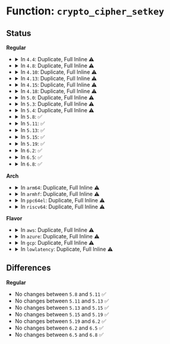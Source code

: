 # Function: <code>crypto_cipher_setkey</code>

## Status
<b>Regular</b>
<ul>
<li>
<details>
<summary>In <code>4.4</code>: Duplicate, Full Inline ⚠️</summary>

**Collision:** Static Duplication

**Inline:** Full

**Transformation:** False

**Instances:**

```
In crypto/ecb.c (ffffffff813a8e6e)
Location: include/linux/crypto.h:1541
Inline: True
Inline callers:
  - crypto/ecb.c:crypto_ecb_setkey
```
```
In crypto/cbc.c (ffffffff813a91be)
Location: include/linux/crypto.h:1541
Inline: True
Inline callers:
  - crypto/cbc.c:crypto_cbc_setkey
```
```
In net/ipv4/tcp_fastopen.c (ffffffff8178274a)
Location: include/linux/crypto.h:1541
Inline: True
Inline callers:
  - net/ipv4/tcp_fastopen.c:tcp_fastopen_reset_cipher
```
</details>
</li>
<li>
<details>
<summary>In <code>4.8</code>: Duplicate, Full Inline ⚠️</summary>

**Collision:** Static Duplication

**Inline:** Full

**Transformation:** False

**Instances:**

```
In crypto/ecb.c (ffffffff813e6e3f)
Location: include/linux/crypto.h:1498
Inline: True
Inline callers:
  - crypto/ecb.c:crypto_ecb_setkey
```
```
In crypto/cbc.c (ffffffff813e717f)
Location: include/linux/crypto.h:1498
Inline: True
Inline callers:
  - crypto/cbc.c:crypto_cbc_setkey
```
```
In crypto/xts.c (ffffffff813e80e1)
Location: include/linux/crypto.h:1498
Inline: True
Inline callers:
  - crypto/xts.c:setkey
  - crypto/xts.c:setkey
```
```
In crypto/ctr.c (ffffffff813e87ef)
Location: include/linux/crypto.h:1498
Inline: True
Inline callers:
  - crypto/ctr.c:crypto_ctr_setkey
```
```
In crypto/drbg.c (ffffffff813ed2fb)
Location: include/linux/crypto.h:1498
Inline: True
Inline callers:
  - crypto/drbg.c:drbg_ctr_df
  - crypto/drbg.c:drbg_ctr_df
```
```
In net/ipv4/tcp_fastopen.c (ffffffff817efdda)
Location: include/linux/crypto.h:1498
Inline: True
Inline callers:
  - net/ipv4/tcp_fastopen.c:tcp_fastopen_reset_cipher
```
</details>
</li>
<li>
<details>
<summary>In <code>4.10</code>: Duplicate, Full Inline ⚠️</summary>

**Collision:** Static Duplication

**Inline:** Full

**Transformation:** False

**Instances:**

```
In crypto/ecb.c (ffffffff813ffbef)
Location: include/linux/crypto.h:1501
Inline: True
Inline callers:
  - crypto/ecb.c:crypto_ecb_setkey
```
```
In crypto/cbc.c (ffffffff813fff30)
Location: include/linux/crypto.h:1501
Inline: True
Inline callers:
  - crypto/cbc.c:crypto_cbc_setkey
```
```
In crypto/xts.c (ffffffff814012ff)
Location: include/linux/crypto.h:1501
Inline: True
```
```
In crypto/ctr.c (ffffffff81401dff)
Location: include/linux/crypto.h:1501
Inline: True
Inline callers:
  - crypto/ctr.c:crypto_ctr_setkey
```
```
In crypto/drbg.c (ffffffff81406b3b)
Location: include/linux/crypto.h:1501
Inline: True
Inline callers:
  - crypto/drbg.c:drbg_ctr_df
  - crypto/drbg.c:drbg_ctr_df
```
```
In net/ipv4/tcp_fastopen.c (ffffffff818207ea)
Location: include/linux/crypto.h:1501
Inline: True
Inline callers:
  - net/ipv4/tcp_fastopen.c:tcp_fastopen_reset_cipher
```
</details>
</li>
<li>
<details>
<summary>In <code>4.13</code>: Duplicate, Full Inline ⚠️</summary>

**Collision:** Static Duplication

**Inline:** Full

**Transformation:** False

**Instances:**

```
In fs/crypto/keyinfo.c (ffffffff812adfd5)
Location: include/linux/crypto.h:1501
Inline: True
```
```
In crypto/ecb.c (ffffffff8140cedf)
Location: include/linux/crypto.h:1501
Inline: True
Inline callers:
  - crypto/ecb.c:crypto_ecb_setkey
```
```
In crypto/cbc.c (ffffffff8140d240)
Location: include/linux/crypto.h:1501
Inline: True
Inline callers:
  - crypto/cbc.c:crypto_cbc_setkey
```
```
In crypto/xts.c (ffffffff8140e5bc)
Location: include/linux/crypto.h:1501
Inline: True
Inline callers:
  - crypto/xts.c:setkey
```
```
In crypto/ctr.c (ffffffff8140f1ef)
Location: include/linux/crypto.h:1501
Inline: True
Inline callers:
  - crypto/ctr.c:crypto_ctr_setkey
```
```
In crypto/drbg.c (ffffffff814143b8)
Location: include/linux/crypto.h:1501
Inline: True
Inline callers:
  - crypto/drbg.c:drbg_ctr_df
  - crypto/drbg.c:drbg_ctr_df
```
```
In net/ipv4/tcp_fastopen.c (ffffffff81840cfa)
Location: include/linux/crypto.h:1501
Inline: True
Inline callers:
  - net/ipv4/tcp_fastopen.c:tcp_fastopen_reset_cipher
```
</details>
</li>
<li>
<details>
<summary>In <code>4.15</code>: Duplicate, Full Inline ⚠️</summary>

**Collision:** Static Duplication

**Inline:** Full

**Transformation:** False

**Instances:**

```
In fs/crypto/keyinfo.c (ffffffff812d14b9)
Location: include/linux/crypto.h:1549
Inline: True
```
```
In crypto/ecb.c (ffffffff8143593f)
Location: include/linux/crypto.h:1549
Inline: True
Inline callers:
  - crypto/ecb.c:crypto_ecb_setkey
```
```
In crypto/cbc.c (ffffffff81435cb0)
Location: include/linux/crypto.h:1549
Inline: True
Inline callers:
  - crypto/cbc.c:crypto_cbc_setkey
```
```
In crypto/xts.c (ffffffff8143707c)
Location: include/linux/crypto.h:1549
Inline: True
Inline callers:
  - crypto/xts.c:setkey
```
```
In crypto/ctr.c (ffffffff81437cdf)
Location: include/linux/crypto.h:1549
Inline: True
Inline callers:
  - crypto/ctr.c:crypto_ctr_setkey
```
```
In crypto/drbg.c (ffffffff8143eb65)
Location: include/linux/crypto.h:1549
Inline: True
Inline callers:
  - crypto/drbg.c:drbg_ctr_df
  - crypto/drbg.c:drbg_ctr_df
```
```
In net/ipv4/tcp_fastopen.c (ffffffff818c055b)
Location: include/linux/crypto.h:1549
Inline: True
Inline callers:
  - net/ipv4/tcp_fastopen.c:tcp_fastopen_reset_cipher
```
</details>
</li>
<li>
<details>
<summary>In <code>4.18</code>: Duplicate, Full Inline ⚠️</summary>

**Collision:** Static Duplication

**Inline:** Full

**Transformation:** False

**Instances:**

```
In fs/crypto/keyinfo.c (ffffffff812fbef3)
Location: include/linux/crypto.h:1562
Inline: True
```
```
In crypto/ecb.c (ffffffff814684db)
Location: include/linux/crypto.h:1562
Inline: True
Inline callers:
  - crypto/ecb.c:crypto_ecb_setkey
```
```
In crypto/cbc.c (ffffffff8146884c)
Location: include/linux/crypto.h:1562
Inline: True
Inline callers:
  - crypto/cbc.c:crypto_cbc_setkey
```
```
In crypto/xts.c (ffffffff81469acf)
Location: include/linux/crypto.h:1562
Inline: True
```
```
In crypto/ctr.c (ffffffff8146a64b)
Location: include/linux/crypto.h:1562
Inline: True
Inline callers:
  - crypto/ctr.c:crypto_ctr_setkey
```
```
In crypto/drbg.c (ffffffff81471a10)
Location: include/linux/crypto.h:1562
Inline: True
Inline callers:
  - crypto/drbg.c:drbg_ctr_df
  - crypto/drbg.c:drbg_ctr_df
```
```
In net/ipv4/tcp_fastopen.c (ffffffff819160ab)
Location: include/linux/crypto.h:1562
Inline: True
Inline callers:
  - net/ipv4/tcp_fastopen.c:tcp_fastopen_reset_cipher
```
</details>
</li>
<li>
<details>
<summary>In <code>5.0</code>: Duplicate, Full Inline ⚠️</summary>

**Collision:** Static Duplication

**Inline:** Full

**Transformation:** False

**Instances:**

```
In fs/crypto/keyinfo.c (ffffffff81311746)
Location: include/linux/crypto.h:1747
Inline: True
```
```
In crypto/ecb.c (ffffffff8148614b)
Location: include/linux/crypto.h:1747
Inline: True
Inline callers:
  - crypto/ecb.c:crypto_ecb_setkey
```
```
In crypto/cbc.c (ffffffff814864bc)
Location: include/linux/crypto.h:1747
Inline: True
Inline callers:
  - crypto/cbc.c:crypto_cbc_setkey
```
```
In crypto/xts.c (ffffffff8148799f)
Location: include/linux/crypto.h:1747
Inline: True
```
```
In crypto/ctr.c (ffffffff81487eab)
Location: include/linux/crypto.h:1747
Inline: True
Inline callers:
  - crypto/ctr.c:crypto_ctr_setkey
```
```
In crypto/drbg.c (ffffffff8148eba0)
Location: include/linux/crypto.h:1747
Inline: True
Inline callers:
  - crypto/drbg.c:drbg_ctr_df
  - crypto/drbg.c:drbg_ctr_df
```
```
In net/ipv4/tcp_fastopen.c (ffffffff8194484b)
Location: include/linux/crypto.h:1747
Inline: True
Inline callers:
  - net/ipv4/tcp_fastopen.c:tcp_fastopen_reset_cipher
```
</details>
</li>
<li>
<details>
<summary>In <code>5.3</code>: Duplicate, Full Inline ⚠️</summary>

**Collision:** Static Duplication

**Inline:** Full

**Transformation:** False

**Instances:**

```
In fs/crypto/keyinfo.c (ffffffff81338a14)
Location: include/linux/crypto.h:1744
Inline: True
```
```
In crypto/skcipher.c (ffffffff814a88a2)
Location: include/linux/crypto.h:1744
Inline: True
Inline callers:
  - crypto/skcipher.c:skcipher_setkey_simple
```
```
In crypto/xts.c (ffffffff814b56b3)
Location: include/linux/crypto.h:1744
Inline: True
```
```
In crypto/drbg.c (ffffffff814bc4fa)
Location: include/linux/crypto.h:1744
Inline: True
Inline callers:
  - crypto/drbg.c:drbg_ctr_df
  - crypto/drbg.c:drbg_ctr_df
```
</details>
</li>
<li>
<details>
<summary>In <code>5.4</code>: Duplicate, Full Inline ⚠️</summary>

**Collision:** Static Duplication

**Inline:** Full

**Transformation:** False

**Instances:**

```
In fs/crypto/keysetup.c (ffffffff8134d98a)
Location: include/linux/crypto.h:1744
Inline: True
Inline callers:
  - fs/crypto/keysetup.c:fscrypt_set_derived_key
```
```
In crypto/skcipher.c (ffffffff814c3502)
Location: include/linux/crypto.h:1744
Inline: True
Inline callers:
  - crypto/skcipher.c:skcipher_setkey_simple
```
```
In crypto/xts.c (ffffffff814ce8b3)
Location: include/linux/crypto.h:1744
Inline: True
```
```
In crypto/drbg.c (ffffffff814d518a)
Location: include/linux/crypto.h:1744
Inline: True
Inline callers:
  - crypto/drbg.c:drbg_ctr_df
  - crypto/drbg.c:drbg_ctr_df
```
</details>
</li>
<li>
<details>
<summary>In <code>5.8</code>: ✅</summary>

```c
int crypto_cipher_setkey(struct crypto_cipher *tfm, const u8 *key, unsigned int keylen);
```

**Collision:** Unique Global

**Inline:** No

**Transformation:** False

**Instances:**

```
In crypto/cipher.c (ffffffff8151f3e0)
Location: crypto/cipher.c:42
Inline: False
Direct callers:
  - crypto/skcipher.c:skcipher_setkey_simple
  - crypto/drbg.c:drbg_ctr_df
```
**Symbols:**

```
ffffffff8151f3e0-ffffffff8151f420: crypto_cipher_setkey (STB_GLOBAL)
```
</details>
</li>
<li>
<details>
<summary>In <code>5.11</code>: ✅</summary>

```c
int crypto_cipher_setkey(struct crypto_cipher *tfm, const u8 *key, unsigned int keylen);
```

**Collision:** Unique Global

**Inline:** No

**Transformation:** False

**Instances:**

```
In crypto/cipher.c (ffffffff8153c240)
Location: crypto/cipher.c:42
Inline: False
Direct callers:
  - crypto/skcipher.c:skcipher_setkey_simple
  - crypto/drbg.c:drbg_ctr_df
```
**Symbols:**

```
ffffffff8153c240-ffffffff8153c280: crypto_cipher_setkey (STB_GLOBAL)
```
</details>
</li>
<li>
<details>
<summary>In <code>5.13</code>: ✅</summary>

```c
int crypto_cipher_setkey(struct crypto_cipher *tfm, const u8 *key, unsigned int keylen);
```

**Collision:** Unique Global

**Inline:** No

**Transformation:** False

**Instances:**

```
In crypto/cipher.c (ffffffff81544930)
Location: crypto/cipher.c:43
Inline: False
Direct callers:
  - crypto/skcipher.c:skcipher_setkey_simple
  - crypto/drbg.c:drbg_ctr_df
  - crypto/drbg.c:drbg_ctr_df
```
**Symbols:**

```
ffffffff81544930-ffffffff81544970: crypto_cipher_setkey (STB_GLOBAL)
```
</details>
</li>
<li>
<details>
<summary>In <code>5.15</code>: ✅</summary>

```c
int crypto_cipher_setkey(struct crypto_cipher *tfm, const u8 *key, unsigned int keylen);
```

**Collision:** Unique Global

**Inline:** No

**Transformation:** False

**Instances:**

```
In crypto/cipher.c (ffffffff815a50d0)
Location: crypto/cipher.c:43
Inline: False
Direct callers:
  - crypto/skcipher.c:skcipher_setkey_simple
  - crypto/drbg.c:drbg_ctr_df
  - crypto/drbg.c:drbg_ctr_df
```
**Symbols:**

```
ffffffff815a50d0-ffffffff815a5110: crypto_cipher_setkey (STB_GLOBAL)
```
</details>
</li>
<li>
<details>
<summary>In <code>5.19</code>: ✅</summary>

```c
int crypto_cipher_setkey(struct crypto_cipher *tfm, const u8 *key, unsigned int keylen);
```

**Collision:** Unique Global

**Inline:** No

**Transformation:** False

**Instances:**

```
In crypto/cipher.c (ffffffff8164bc80)
Location: crypto/cipher.c:43
Inline: False
Direct callers:
  - crypto/skcipher.c:skcipher_setkey_simple
  - crypto/drbg.c:drbg_ctr_df
  - crypto/drbg.c:drbg_ctr_df
```
**Symbols:**

```
ffffffff8164bc80-ffffffff8164bce4: crypto_cipher_setkey (STB_GLOBAL)
```
</details>
</li>
<li>
<details>
<summary>In <code>6.2</code>: ✅</summary>

```c
int crypto_cipher_setkey(struct crypto_cipher *tfm, const u8 *key, unsigned int keylen);
```

**Collision:** Unique Global

**Inline:** No

**Transformation:** False

**Instances:**

```
In crypto/cipher.c (ffffffff81705010)
Location: crypto/cipher.c:43
Inline: False
Direct callers:
  - crypto/skcipher.c:skcipher_setkey_simple
  - crypto/drbg.c:drbg_ctr_df
  - crypto/drbg.c:drbg_ctr_df
```
**Symbols:**

```
ffffffff81705010-ffffffff81705074: crypto_cipher_setkey (STB_GLOBAL)
```
</details>
</li>
<li>
<details>
<summary>In <code>6.5</code>: ✅</summary>

```c
int crypto_cipher_setkey(struct crypto_cipher *tfm, const u8 *key, unsigned int keylen);
```

**Collision:** Unique Global

**Inline:** No

**Transformation:** False

**Instances:**

```
In crypto/cipher.c (ffffffff8173f2e0)
Location: crypto/cipher.c:43
Inline: False
Direct callers:
  - crypto/skcipher.c:skcipher_setkey_simple
  - crypto/drbg.c:drbg_ctr_df
  - crypto/drbg.c:drbg_ctr_df
```
**Symbols:**

```
ffffffff8173f2e0-ffffffff8173f344: crypto_cipher_setkey (STB_GLOBAL)
```
</details>
</li>
<li>
<details>
<summary>In <code>6.8</code>: ✅</summary>

```c
int crypto_cipher_setkey(struct crypto_cipher *tfm, const u8 *key, unsigned int keylen);
```

**Collision:** Unique Global

**Inline:** No

**Transformation:** False

**Instances:**

```
In crypto/cipher.c (ffffffff81780160)
Location: crypto/cipher.c:43
Inline: False
Direct callers:
  - crypto/skcipher.c:skcipher_setkey_simple
  - crypto/ecb.c:lskcipher_setkey_simple2
  - crypto/drbg.c:drbg_ctr_df
  - crypto/drbg.c:drbg_ctr_df
```
**Symbols:**

```
ffffffff81780160-ffffffff817801c4: crypto_cipher_setkey (STB_GLOBAL)
```
</details>
</li>
</ul>
<b>Arch</b>
<ul>
<li>
<details>
<summary>In <code>arm64</code>: Duplicate, Full Inline ⚠️</summary>

**Collision:** Static Duplication

**Inline:** Full

**Transformation:** False

**Instances:**

```
In fs/crypto/keysetup.c (ffff80001040ec60)
Location: include/linux/crypto.h:1744
Inline: True
Inline callers:
  - fs/crypto/keysetup.c:fscrypt_set_derived_key
```
```
In crypto/skcipher.c (ffff8000105bdd3c)
Location: include/linux/crypto.h:1744
Inline: True
Inline callers:
  - crypto/skcipher.c:skcipher_setkey_simple
```
```
In crypto/xts.c (ffff8000105caab0)
Location: include/linux/crypto.h:1744
Inline: True
```
```
In crypto/drbg.c (ffff8000105d2680)
Location: include/linux/crypto.h:1744
Inline: True
Inline callers:
  - crypto/drbg.c:drbg_ctr_df
  - crypto/drbg.c:drbg_ctr_df
```
</details>
</li>
<li>
<details>
<summary>In <code>armhf</code>: Duplicate, Full Inline ⚠️</summary>

**Collision:** Static Duplication

**Inline:** Full

**Transformation:** False

**Instances:**

```
In fs/crypto/keysetup.c (c05db774)
Location: include/linux/crypto.h:1744
Inline: True
Inline callers:
  - fs/crypto/keysetup.c:fscrypt_set_derived_key
```
```
In crypto/skcipher.c (c076bb80)
Location: include/linux/crypto.h:1744
Inline: True
Inline callers:
  - crypto/skcipher.c:skcipher_setkey_simple
```
```
In crypto/xts.c (c07786a8)
Location: include/linux/crypto.h:1744
Inline: True
```
```
In crypto/drbg.c (c077edb8)
Location: include/linux/crypto.h:1744
Inline: True
Inline callers:
  - crypto/drbg.c:drbg_ctr_df
  - crypto/drbg.c:drbg_ctr_df
```
</details>
</li>
<li>
<details>
<summary>In <code>ppc64el</code>: Duplicate, Full Inline ⚠️</summary>

**Collision:** Static Duplication

**Inline:** Full

**Transformation:** False

**Instances:**

```
In fs/crypto/keysetup.c (c00000000051c2d0)
Location: include/linux/crypto.h:1744
Inline: True
Inline callers:
  - fs/crypto/keysetup.c:fscrypt_set_derived_key
```
```
In crypto/skcipher.c (c000000000745228)
Location: include/linux/crypto.h:1744
Inline: True
Inline callers:
  - crypto/skcipher.c:skcipher_setkey_simple
```
```
In crypto/xts.c (c000000000755434)
Location: include/linux/crypto.h:1744
Inline: True
```
```
In crypto/drbg.c (c00000000075df58)
Location: include/linux/crypto.h:1744
Inline: True
Inline callers:
  - crypto/drbg.c:drbg_ctr_df
  - crypto/drbg.c:drbg_ctr_df
```
</details>
</li>
<li>
<details>
<summary>In <code>riscv64</code>: Duplicate, Full Inline ⚠️</summary>

**Collision:** Static Duplication

**Inline:** Full

**Transformation:** False

**Instances:**

```
In fs/crypto/keysetup.c (ffffffe0002b7a9a)
Location: include/linux/crypto.h:1744
Inline: True
Inline callers:
  - fs/crypto/keysetup.c:fscrypt_set_derived_key
```
```
In crypto/skcipher.c (ffffffe00040323e)
Location: include/linux/crypto.h:1744
Inline: True
Inline callers:
  - crypto/skcipher.c:skcipher_setkey_simple
```
```
In crypto/xts.c (ffffffe00040ecaa)
Location: include/linux/crypto.h:1744
Inline: True
```
```
In crypto/drbg.c (ffffffe000416f78)
Location: include/linux/crypto.h:1744
Inline: True
Inline callers:
  - crypto/drbg.c:drbg_ctr_df
  - crypto/drbg.c:drbg_ctr_df
```
</details>
</li>
</ul>
<b>Flavor</b>
<ul>
<li>
<details>
<summary>In <code>aws</code>: Duplicate, Full Inline ⚠️</summary>

**Collision:** Static Duplication

**Inline:** Full

**Transformation:** False

**Instances:**

```
In fs/crypto/keysetup.c (ffffffff81345f6a)
Location: include/linux/crypto.h:1744
Inline: True
Inline callers:
  - fs/crypto/keysetup.c:fscrypt_set_derived_key
```
```
In crypto/skcipher.c (ffffffff814bbae2)
Location: include/linux/crypto.h:1744
Inline: True
Inline callers:
  - crypto/skcipher.c:skcipher_setkey_simple
```
```
In crypto/xts.c (ffffffff814c6e93)
Location: include/linux/crypto.h:1744
Inline: True
```
```
In crypto/drbg.c (ffffffff814cd76a)
Location: include/linux/crypto.h:1744
Inline: True
Inline callers:
  - crypto/drbg.c:drbg_ctr_df
  - crypto/drbg.c:drbg_ctr_df
```
</details>
</li>
<li>
<details>
<summary>In <code>azure</code>: Duplicate, Full Inline ⚠️</summary>

**Collision:** Static Duplication

**Inline:** Full

**Transformation:** False

**Instances:**

```
In fs/crypto/keysetup.c (ffffffff81336c4a)
Location: include/linux/crypto.h:1744
Inline: True
Inline callers:
  - fs/crypto/keysetup.c:fscrypt_set_derived_key
```
```
In crypto/skcipher.c (ffffffff814ac502)
Location: include/linux/crypto.h:1744
Inline: True
Inline callers:
  - crypto/skcipher.c:skcipher_setkey_simple
```
```
In crypto/xts.c (ffffffff814b78b3)
Location: include/linux/crypto.h:1744
Inline: True
```
```
In crypto/drbg.c (ffffffff814be18a)
Location: include/linux/crypto.h:1744
Inline: True
Inline callers:
  - crypto/drbg.c:drbg_ctr_df
  - crypto/drbg.c:drbg_ctr_df
```
</details>
</li>
<li>
<details>
<summary>In <code>gcp</code>: Duplicate, Full Inline ⚠️</summary>

**Collision:** Static Duplication

**Inline:** Full

**Transformation:** False

**Instances:**

```
In fs/crypto/keysetup.c (ffffffff81343a3a)
Location: include/linux/crypto.h:1744
Inline: True
Inline callers:
  - fs/crypto/keysetup.c:fscrypt_set_derived_key
```
```
In crypto/skcipher.c (ffffffff814b7b72)
Location: include/linux/crypto.h:1744
Inline: True
Inline callers:
  - crypto/skcipher.c:skcipher_setkey_simple
```
```
In crypto/xts.c (ffffffff814c2f23)
Location: include/linux/crypto.h:1744
Inline: True
```
```
In crypto/drbg.c (ffffffff814c97fa)
Location: include/linux/crypto.h:1744
Inline: True
Inline callers:
  - crypto/drbg.c:drbg_ctr_df
  - crypto/drbg.c:drbg_ctr_df
```
</details>
</li>
<li>
<details>
<summary>In <code>lowlatency</code>: Duplicate, Full Inline ⚠️</summary>

**Collision:** Static Duplication

**Inline:** Full

**Transformation:** False

**Instances:**

```
In fs/crypto/keysetup.c (ffffffff81356d1a)
Location: include/linux/crypto.h:1744
Inline: True
Inline callers:
  - fs/crypto/keysetup.c:fscrypt_set_derived_key
```
```
In crypto/skcipher.c (ffffffff814d0652)
Location: include/linux/crypto.h:1744
Inline: True
Inline callers:
  - crypto/skcipher.c:skcipher_setkey_simple
```
```
In crypto/xts.c (ffffffff814db9f3)
Location: include/linux/crypto.h:1744
Inline: True
```
```
In crypto/drbg.c (ffffffff814e22ca)
Location: include/linux/crypto.h:1744
Inline: True
Inline callers:
  - crypto/drbg.c:drbg_ctr_df
  - crypto/drbg.c:drbg_ctr_df
```
</details>
</li>
</ul>

## Differences
<b>Regular</b>
<ul>
<li>
No changes between <code>5.8</code> and <code>5.11</code> ✅
</li>
<li>
No changes between <code>5.11</code> and <code>5.13</code> ✅
</li>
<li>
No changes between <code>5.13</code> and <code>5.15</code> ✅
</li>
<li>
No changes between <code>5.15</code> and <code>5.19</code> ✅
</li>
<li>
No changes between <code>5.19</code> and <code>6.2</code> ✅
</li>
<li>
No changes between <code>6.2</code> and <code>6.5</code> ✅
</li>
<li>
No changes between <code>6.5</code> and <code>6.8</code> ✅
</li>
</ul>
